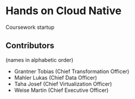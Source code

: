 # Hands on Cloud Native

Coursework startup

## Contributors

(names in alphabetic order)

- Grantner Tobias (Chief Transformation Officer)
- Mahler Lukas (Chief Data Officer)
- Taha Josef (Chief Virtualization Officer)
- Weise Martin (Chief Executive Officer)

